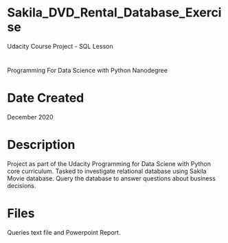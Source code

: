 # Sakila_DVD_Rental_Database_Exercise
Udacity Course Project - SQL Lesson
# 
Programming For Data Science with Python Nanodegree

# Date Created
December 2020

# Description
Project as part of the Udacity Programming for Data Sciene with Python core curriculum.
Tasked to investigate relational database using Sakila Movie database. Query the database to answer questions about business decisions.

# Files

Queries text file and Powerpoint Report.
